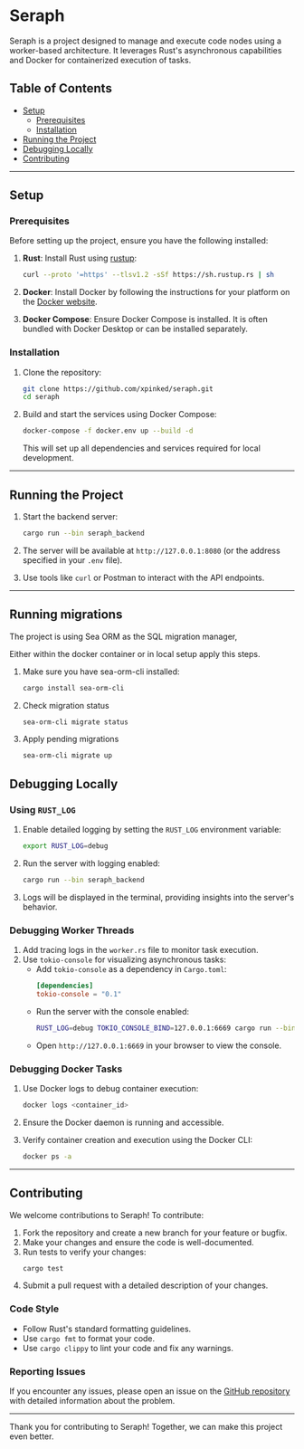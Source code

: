 # Seraph

Seraph is a project designed to manage and execute code nodes using a worker-based architecture. It leverages Rust's asynchronous capabilities and Docker for containerized execution of tasks.

## Table of Contents
- [Setup](#setup)
  - [Prerequisites](#prerequisites)
  - [Installation](#installation)
- [Running the Project](#running-the-project)
- [Debugging Locally](#debugging-locally)
- [Contributing](#contributing)

---

## Setup

### Prerequisites

Before setting up the project, ensure you have the following installed:

1. **Rust**: Install Rust using [rustup](https://rustup.rs/):
   ```bash
   curl --proto '=https' --tlsv1.2 -sSf https://sh.rustup.rs | sh
   ```

2. **Docker**: Install Docker by following the instructions for your platform on the [Docker website](https://www.docker.com/get-started).

3. **Docker Compose**: Ensure Docker Compose is installed. It is often bundled with Docker Desktop or can be installed separately.

### Installation

1. Clone the repository:
   ```bash
   git clone https://github.com/xpinked/seraph.git
   cd seraph
   ```

2. Build and start the services using Docker Compose:
   ```bash
   docker-compose -f docker.env up --build -d
   ```

   This will set up all dependencies and services required for local development.

---

## Running the Project

1. Start the backend server:
   ```bash
   cargo run --bin seraph_backend
   ```

2. The server will be available at `http://127.0.0.1:8080` (or the address specified in your `.env` file).

3. Use tools like `curl` or Postman to interact with the API endpoints.

---

## Running migrations

The project is using Sea ORM as the SQL migration manager,

Either within the docker container or in local setup apply this steps.

1. Make sure you have sea-orm-cli installed:
   ```bash
   cargo install sea-orm-cli
   ```
2. Check migration status
   ```bash
   sea-orm-cli migrate status
   ```
3. Apply pending migrations
   ```bash
   sea-orm-cli migrate up
   ```

## Debugging Locally

### Using `RUST_LOG`

1. Enable detailed logging by setting the `RUST_LOG` environment variable:
   ```bash
   export RUST_LOG=debug
   ```

2. Run the server with logging enabled:
   ```bash
   cargo run --bin seraph_backend
   ```

3. Logs will be displayed in the terminal, providing insights into the server's behavior.

### Debugging Worker Threads

1. Add tracing logs in the `worker.rs` file to monitor task execution.
2. Use `tokio-console` for visualizing asynchronous tasks:
   - Add `tokio-console` as a dependency in `Cargo.toml`:
     ```toml
     [dependencies]
     tokio-console = "0.1"
     ```
   - Run the server with the console enabled:
     ```bash
     RUST_LOG=debug TOKIO_CONSOLE_BIND=127.0.0.1:6669 cargo run --bin seraph_backend
     ```
   - Open `http://127.0.0.1:6669` in your browser to view the console.

### Debugging Docker Tasks

1. Use Docker logs to debug container execution:
   ```bash
   docker logs <container_id>
   ```

2. Ensure the Docker daemon is running and accessible.

3. Verify container creation and execution using the Docker CLI:
   ```bash
   docker ps -a
   ```

---

## Contributing

We welcome contributions to Seraph! To contribute:

1. Fork the repository and create a new branch for your feature or bugfix.
2. Make your changes and ensure the code is well-documented.
3. Run tests to verify your changes:
   ```bash
   cargo test
   ```
4. Submit a pull request with a detailed description of your changes.

### Code Style

- Follow Rust's standard formatting guidelines.
- Use `cargo fmt` to format your code.
- Use `cargo clippy` to lint your code and fix any warnings.

### Reporting Issues

If you encounter any issues, please open an issue on the [GitHub repository](https://github.com/xpinked/seraph/issues) with detailed information about the problem.

---

Thank you for contributing to Seraph! Together, we can make this project even better.
